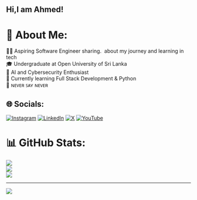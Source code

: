 ## Hi,I am Ahmed!

# 💫 About Me:
👨‍💻 Aspiring Software Engineer sharing.  about my journey and learning in tech<br>🎓 Undergraduate at Open University of Sri Lanka<br>🍁 AI and Cybersecurity Enthusiast<br>🌱 Currently learning Full Stack Development & Python<br>🍂 ɴᴇᴠᴇʀ ꜱᴀʏ ɴᴇᴠᴇʀ


## 🌐 Socials:
[![Instagram](https://img.shields.io/badge/Instagram-%23E4405F.svg?logo=Instagram&logoColor=white)](https://instagram.com/dexahx) [![LinkedIn](https://img.shields.io/badge/LinkedIn-%230077B5.svg?logo=linkedin&logoColor=white)](https://linkedin.com/in/dexahx) [![X](https://img.shields.io/badge/X-black.svg?logo=X&logoColor=white)](https://x.com/dexahx) [![YouTube](https://img.shields.io/badge/YouTube-%23FF0000.svg?logo=YouTube&logoColor=white)](https://youtube.com/@dexahx) 
# 📊 GitHub Stats:
![](https://github-readme-stats.vercel.app/api?username=dexahx&theme=dark&hide_border=false&include_all_commits=false&count_private=false)<br/>
![](https://github-readme-streak-stats.herokuapp.com/?user=dexahx&theme=dark&hide_border=false)<br/>
![](https://github-readme-stats.vercel.app/api/top-langs/?username=dexahx&theme=dark&hide_border=false&include_all_commits=false&count_private=false&layout=compact)

---
[![](https://visitcount.itsvg.in/api?id=dexahx&icon=0&color=0)](https://visitcount.itsvg.in)

<!-- Proudly created with GPRM ( https://gprm.itsvg.in ) -->
